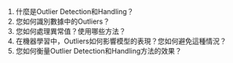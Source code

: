 1. 什麼是Outlier Detection和Handling？
2. 您如何識別數據中的Outliers？
3. 您如何處理異常值？使用哪些方法？
4. 在機器學習中，Outliers如何影響模型的表現？您如何避免這種情況？
5. 您如何衡量Outlier Detection和Handling方法的效果？